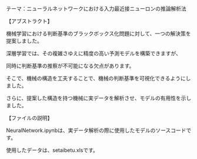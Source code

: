 テーマ：ニューラルネットワークにおける入力最近接ニューロンの推論解析法

【アブストラクト】

機械学習における判断基準のブラックボックス化問題に対して、一つの解決策を提案しました。

深層学習では、その複雑さゆえに精度の高い予測モデルを構築できますが、

同時に判断基準の推察が不可能になる欠点があります。

そこで、機械の構造を工夫することで、機械の判断基準を可視化できるようにしました。 

さらに、提案した構造を持つ機械に実データを解析させ、モデルの有用性を示しました。

【ファイルの説明】

NeuralNetwork.ipynbは、実データ解析の際に使用したモデルのソースコードです。

使用したデータは、setaibetu.xlsです。
